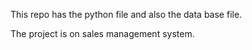 This repo has the python file and also the data base file.

The project is on sales management system.
